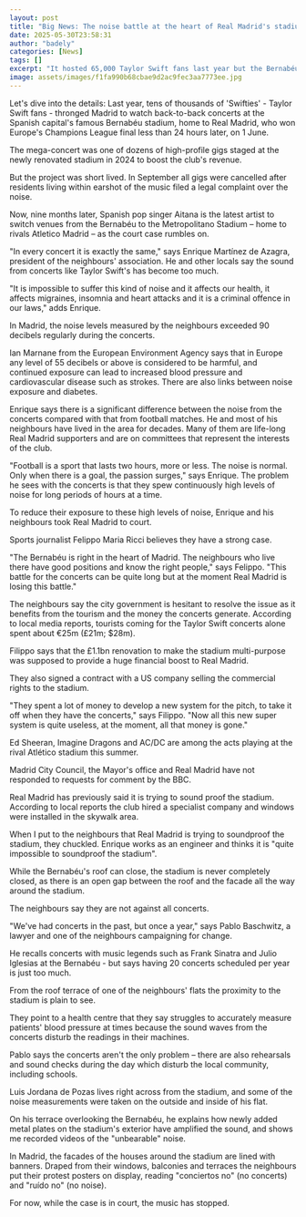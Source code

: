 ```yaml
---
layout: post
title: "Big News: The noise battle at the heart of Real Madrid's stadium"
date: 2025-05-30T23:58:31
author: "badely"
categories: [News]
tags: []
excerpt: "It hosted 65,000 Taylor Swift fans last year but the Bernabéu stadium has been silent since September."
image: assets/images/f1fa990b68cbae9d2ac9fec3aa7773ee.jpg
---
```


Let's dive into the details: Last year, tens of thousands of 'Swifties' - Taylor Swift fans - thronged Madrid to watch back-to-back concerts at the Spanish capital's famous Bernabéu stadium, home to Real Madrid, who won Europe's Champions League final less than 24 hours later, on 1 June.

The mega-concert was one of dozens of high-profile gigs staged at the newly renovated stadium in 2024 to boost the club's revenue.

But the project was short lived. In September all gigs were cancelled after residents living within earshot of the music filed a legal complaint over the noise.

Now, nine months later, Spanish pop singer Aitana is the latest artist to switch venues from the Bernabéu to the Metropolitano Stadium – home to rivals Atletico Madrid – as the court case rumbles on.

"In every concert it is exactly the same," says Enrique Martínez de Azagra, president of the neighbours' association. He and other locals say the sound from concerts like Taylor Swift's has become too much.

"It is impossible to suffer this kind of noise and it affects our health, it affects migraines, insomnia and heart attacks and it is a criminal offence in our laws," adds Enrique.

In Madrid, the noise levels measured by the neighbours exceeded 90 decibels regularly during the concerts.

Ian Marnane from the European Environment Agency says that in Europe any level of 55 decibels or above is considered to be harmful, and continued exposure can lead to increased blood pressure and cardiovascular disease such as strokes. There are also links between noise exposure and diabetes.

Enrique says there is a significant difference between the noise from the concerts compared with that from football matches. He and most of his neighbours have lived in the area for decades. Many of them are life-long Real Madrid supporters and are on committees that represent the interests of the club.

"Football is a sport that lasts two hours, more or less. The noise is normal. Only when there is a goal, the passion surges," says Enrique. The problem he sees with the concerts is that they spew continuously high levels of noise for long periods of hours at a time.

To reduce their exposure to these high levels of noise, Enrique and his neighbours took Real Madrid to court.

Sports journalist Felippo Maria Ricci believes they have a strong case.

"The Bernabéu is right in the heart of Madrid. The neighbours who live there have good positions and know the right people," says Felippo. "This battle for the concerts can be quite long but at the moment Real Madrid is losing this battle."

The neighbours say the city government is hesitant to resolve the issue as it benefits from the tourism and the money the concerts generate. According to local media reports, tourists coming for the Taylor Swift concerts alone spent about €25m (£21m; $28m).

Filippo says that the £1.1bn renovation to make the stadium multi-purpose was supposed to provide a huge financial boost to Real Madrid.

They also signed a contract with a US company selling the commercial rights to the stadium.

"They spent a lot of money to develop a new system for the pitch, to take it off when they have the concerts," says Filippo. "Now all this new super system is quite useless, at the moment, all that money is gone."

Ed Sheeran, Imagine Dragons and AC/DC are among the acts playing at the rival Atlético stadium this summer.

Madrid City Council, the Mayor's office and Real Madrid have not responded to requests for comment by the BBC.

Real Madrid has previously said it is trying to sound proof the stadium. According to local reports the club hired a specialist company and windows were installed in the skywalk area.

When I put to the neighbours that Real Madrid is trying to soundproof the stadium, they chuckled. Enrique works as an engineer and thinks it is "quite impossible to soundproof the stadium".

While the Bernabéu's roof can close, the stadium is never completely closed, as there is an open gap between the roof and the facade all the way around the stadium.

The neighbours say they are not against all concerts.

"We've had concerts in the past, but once a year," says Pablo Baschwitz, a lawyer and one of the neighbours campaigning for change.

He recalls concerts with music legends such as Frank Sinatra and Julio Iglesias at the Bernabéu - but says having 20 concerts scheduled per year is just too much.

From the roof terrace of one of the neighbours' flats the proximity to the stadium is plain to see.

They point to a health centre that they say struggles to accurately measure patients' blood pressure at times because the sound waves from the concerts disturb the readings in their machines.

Pablo says the concerts aren't the only problem – there are also rehearsals and sound checks during the day which disturb the local community, including schools.

Luis Jordana de Pozas lives right across from the stadium, and some of the noise measurements were taken on the outside and inside of his flat.

On his terrace overlooking the Bernabéu, he explains how newly added metal plates on the stadium's exterior have amplified the sound, and shows me recorded videos of the "unbearable" noise.

In Madrid, the facades of the houses around the stadium are lined with banners. Draped from their windows, balconies and terraces the neighbours put their protest posters on display, reading "conciertos no" (no concerts) and "ruído no" (no noise).

For now, while the case is in court, the music has stopped.

